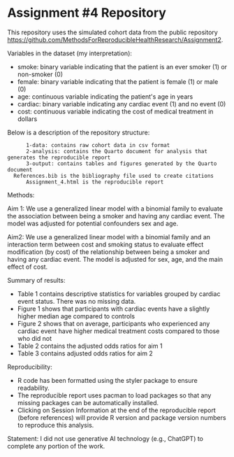 # Assignment #4 Repository

This repository uses the simulated cohort data from the public repository https://github.com/MethodsForReproducibleHealthResearch/Assignment2. 

Variables in the dataset (my interpretation):

  - smoke: binary variable indicating that the patient is an ever smoker (1) or non-smoker (0)
  - female: binary variable indicating that the patient is female (1) or male (0)
  - age: continuous variable indicating the patient's age in years 
  - cardiac: binary variable indicating any cardiac event (1) and no event (0)
  - cost: continuous variable indicating the cost of medical treatment in dollars

Below is a description of the repository structure:

          1-data: contains raw cohort data in csv format
          2-analysis: contains the Quarto document for analysis that generates the reproducible report
          3-output: contains tables and figures generated by the Quarto document 
	  References.bib is the bibliography file used to create citations 
          Assignment_4.html is the reproducible report 

Methods:

Aim 1: We use a generalized linear model with a binomial family to evaluate the association between 
being a smoker and having any cardiac event. The model was adjusted for potential confounders 
sex and age. 

Aim2: We use a generalized linear model with a binomial family and an interaction term between cost and smoking status to evaluate effect modification (by cost)
of the relationship between being a smoker and having any cardiac event. The model is adjusted for sex, age, and the main effect of cost.

Summary of results:

- Table 1 contains descriptive statistics for variables grouped by cardiac event status. There was no missing data. 
- Figure 1 shows that participants with cardiac events have a slightly higher median age compared to controls 
- Figure 2 shows that on average, participants who experienced any cardiac event 
  have higher medical treatment costs compared to those who did not
- Table 2 contains the adjusted odds ratios for aim 1 
- Table 3 contains adjusted odds ratios for aim 2

Reproducibility: 
- R code has been formatted using the styler package to ensure readability.
- The reproducible report uses pacman to load packages so that any missing packages can be automatically installed. 
- Clicking on Session Information at the end of the reproducible report (before references) will provide R version and package version numbers to reproduce this analysis. 

Statement:
I did not use generative AI technology (e.g., ChatGPT) to complete any portion of the work.